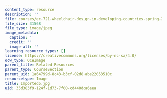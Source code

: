 ```yaml
---
content_type: resource
description: ''
file: courses/ec-721-wheelchair-design-in-developing-countries-spring-2009/35d383f9124f1d737f00cd440dca6aea_Imported5.jpg
file_size: 31568
file_type: image/jpeg
image_metadata:
  caption: ''
  credit: ''
  image-alt: ''
learning_resource_types: []
license: https://creativecommons.org/licenses/by-nc-sa/4.0/
ocw_type: OCWImage
parent_title: Related Resources
parent_type: CourseSection
parent_uid: 1a64799d-8c43-b3cf-02d8-abe22053510c
resourcetype: Image
title: Imported5.jpg
uid: 35d383f9-124f-1d73-7f00-cd440dca6aea
---
```

